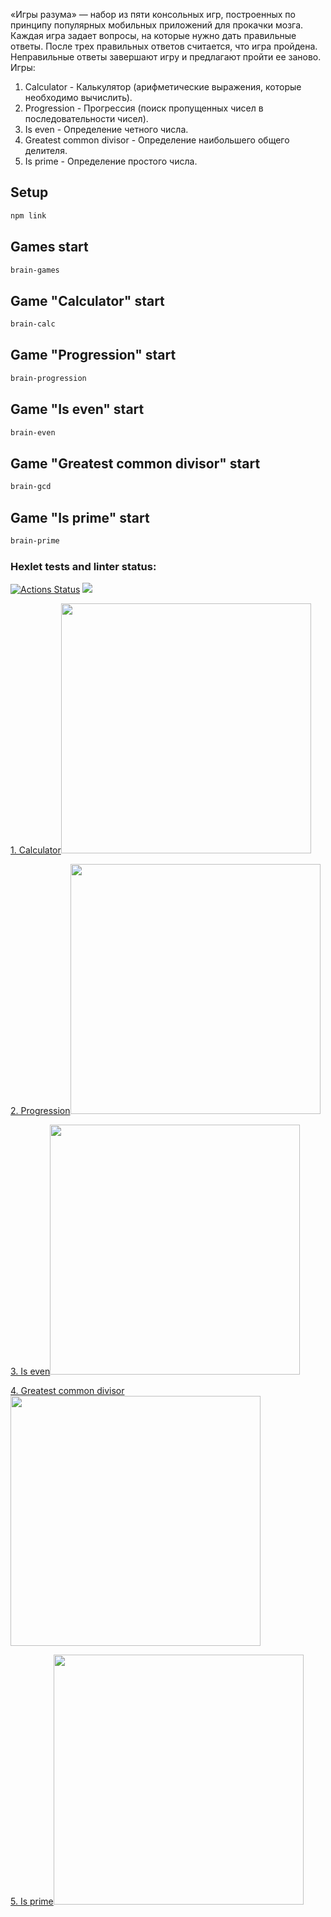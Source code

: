 «Игры разума» — набор из пяти консольных игр, построенных по принципу популярных мобильных приложений для прокачки мозга. Каждая игра задает вопросы, на которые нужно дать правильные ответы. После трех правильных ответов считается, что игра пройдена. Неправильные ответы завершают игру и предлагают пройти ее заново. Игры:

1. Calculator - Калькулятор (арифметические выражения, которые необходимо вычислить).
2. Progression - Прогрессия (поиск пропущенных чисел в последовательности чисел).
3. Is even - Определение четного числа.
4. Greatest common divisor - Определение наибольшего общего делителя.
5. Is prime - Определение простого числа.

## Setup

```bash
npm link
```

## Games start

```bash
brain-games
```

## Game "Calculator" start

```bash
brain-calc
```

## Game "Progression" start

```bash
brain-progression
```
## Game "Is even" start

```bash
brain-even
```

## Game "Greatest common divisor" start

```bash
brain-gcd
```

## Game "Is prime" start

```bash
brain-prime
```

### Hexlet tests and linter status:

[![Actions Status](https://github.com/hitriylis/frontend-project-44/workflows/hexlet-check/badge.svg)](https://github.com/hitriylis/frontend-project-44/actions)
<a href="https://codeclimate.com/github/hitriylis/frontend-project-44/maintainability"><img src="https://api.codeclimate.com/v1/badges/320f96eaddfa762cf289/maintainability" /></a>

<a href="https://asciinema.org/a/558181">1. Calculator<img src="https://asciinema.org/a/558181.png" width="400"/></a>

<a href="https://asciinema.org/a/559436">2. Progression<img src="https://asciinema.org/a/559436.png" width="400"/></a>

<a href="https://asciinema.org/a/563494">3. Is even<img src="https://asciinema.org/a/563494.png" width="400"/></a>

<a href="https://asciinema.org/a/558210">4. Greatest common divisor<img src="https://asciinema.org/a/558210.png" width="400"/></a>

<a href="https://asciinema.org/a/559702">5. Is prime<img src="https://asciinema.org/a/559702.png" width="400"/></a>